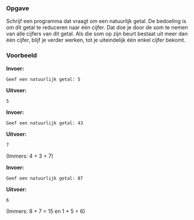 ### Opgave

Schrijf een programma dat vraagt om een natuurlijk getal. De bedoeling is om dit getal te reduceren naar één cijfer. Dat doe je door de som te nemen van alle cijfers van dit getal. Als die som op zijn beurt bestaat uit meer dan één cijfer, blijf je verder werken, tot je uiteindelijk één enkel cijfer bekomt.


### Voorbeeld

**Invoer:**

    Geef een natuurlijk getal: 5

**Uitvoer:**

    5

**Invoer:**

    Geef een natuurlijk getal: 43

**Uitvoer:**

    7

(Immers: 4 + 3 = 7)

**Invoer:**

    Geef een natuurlijk getal: 87

**Uitvoer:**

    6

(Immers: 8 + 7 = 15 en 1 + 5 = 6)
